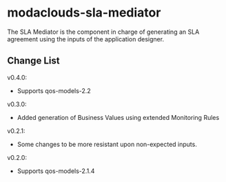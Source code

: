 # modaclouds-sla-mediator #

The SLA Mediator is the component in charge of generating an SLA agreement using the inputs
of the application designer.

## Change List ##

v0.4.0:

* Supports qos-models-2.2

v0.3.0:

* Added generation of Business Values using extended Monitoring Rules

v0.2.1:

* Some changes to be more resistant upon non-expected inputs.

v0.2.0:

* Supports qos-models-2.1.4
